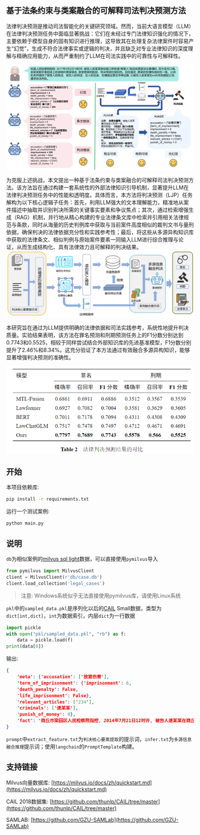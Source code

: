## 基于法条约束与类案融合的可解释司法判决预测方法

法律判决预测是推动司法智能化的关键研究领域。然而，当前大语言模型（LLM）在法律判决预测任务中面临显著挑战：它们在未经过专门法律知识强化的情况下，主要依赖于模型自身的固有知识进行推理，这导致其在处理复杂法律案件时容易产生“幻觉”，生成不符合法律事实或逻辑的判决，并且缺乏对专业法律知识的深度理解与精确应用能力，从而严重制约了LLM在司法实践中的可靠性与可解释性。

![motivation](paper/fig/motivation.png)

为克服上述挑战，本文提出一种基于法条约束与类案融合的可解释司法判决预测方法。该方法旨在通过构建一套系统性的外部法律知识引导机制，显著提升LLM在法律判决预测任务中的性能和透明度。具体而言，本方法将判决预测（LJP）任务解构为以下核心逻辑子任务：首先，利用LLM强大的文本理解能力，精准地从案件描述中抽取并识别判决所需的关键事实要素和争议焦点；其次，通过检索增强生成（RAG）机制，并行地从精心构建的专业法律条文库中检索并引用相关法律规范与条款，同时从海量的历史判例库中获取与当前案件高度相似的裁判文书与量刑依据，确保判决的法律依据充分性和实践参考性；最后，将这些从多源异构知识库中获取的法律条文、相似判例与原始案件要素一同输入LLM进行综合推理与论证，从而生成结构化、具有法律效力且可解释的判决结果。
![method](paper/fig/method2.png)

本研究旨在通过为LLM提供明确的法律依据和司法实践参考，系统性地提升判决质量。实验结果表明，该方法在罪名预测和刑期预测任务上的F1分数分别达到0.7743和0.5525，相较于同样尝试结合外部知识库的先进基准模型，F1分数分别提升了2.46%和8.34%。这充分验证了本方法通过有效融合多源异构知识，能够显著增强判决预测的准确性。

![results1](paper/fig/results1.png)

## 开始
本项目依赖库:
```bash
pip install -r requirements.txt
```

运行一个测试案例:
```bash
python main.py
```
## 说明
`db`为相似案例的[milvus sql light](https://milvus.io/docs/zh/quickstart.md)数据，可以直接使用`pymilvus`导入
```python
from pymilvus import MilvusClient
client = MilvusClient(r'db/case.db')
client.load_collection('legal_cases')
```
>注意: Windows系统似乎无法直接使用pymilvus库，请使用Linux系统

`pkl`中的`sampled_data.pkl`是序列化以后的[CAIL](https://github.com/thunlp/CAIL/tree/master) Small数据，类型为`dict[int,dict]`，`int`为数据索引，内层`dict`为一行数据
```python
import pickle
with open("pkl/sampled_data.pkl", "rb") as f:
    data = pickle.load(f)
print(data[0])
```
输出:
```json
{
    'meta': {'accusation': ['故意伤害'],
    'term_of_imprisonment': {'imprisonment': 6,
    'death_penalty': False,
    'life_imprisonment': False},
    'relevant_articles': ['234'],
    'criminals': ['逯某某'],
    'punish_of_money': 0},
    'fact': '商丘市梁园区人民检察院指控, 2014年7月21日12时许, 被告人逯某某在商丘市梁园区中州办事处解放新村东苑7胡同自己家中, 因家庭纠纷, 与妻子冯某某发生厮打, 致冯某某左侧桡骨骨折, 经鉴定已构成轻伤二级。并向法庭提供了被告人供述、被害人陈述、证人证言、鉴定意见、相关书证等证据。认为被告人逯某某的行为触犯了《中华人民共和国刑法》xxxx之规定, 构成xx, 请求依法判处。\r\n被害人的意见与公诉机关指控的意见一致, 请求依法追究被告人的刑事责任。\r\n'
}
```

`prompt`中`extract_feature.txt`为`判决核心要素提取`的提示词，`infer.txt`为`多源信息融合推理`提示词；使用`langchain`的`PromptTemplate`构建。
## 支持链接
Milvus向量数据库: [https://milvus.io/docs/zh/quickstart.md](https://milvus.io/docs/zh/quickstart.md)

CAIL 2018数据集: [https://github.com/thunlp/CAIL/tree/master](https://github.com/thunlp/CAIL/tree/master)

SAMLAB: [https://github.com/GZU-SAMLab](https://github.com/GZU-SAMLab)
